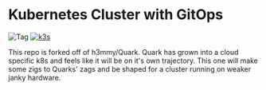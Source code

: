 # Kubernetes Cluster with GitOps

![Tag](https://img.shields.io/github/v/tag/h3mmy/quark?style=for-the-badge)
[![k3s](https://img.shields.io/badge/k3s-v1.21.2-brightgreen?style=for-the-badge&logo=kubernetes&logoColor=white)](https://k3s.io/)

This repo is forked off of h3mmy/Quark. Quark has grown into a cloud specific k8s and feels like it will be on it's own trajectory. This one will make some zigs to Quarks' zags and be shaped for a cluster running on weaker janky hardware.


